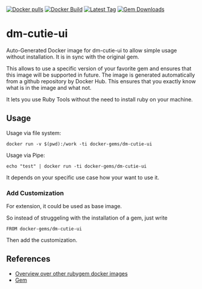 [![Docker pulls](https://img.shields.io/docker/pulls/rubygem/dm-cutie-ui.svg)](https://hub.docker.com/r/rubygem/dm-cutie-ui/)
[![Docker Build](https://img.shields.io/docker/automated/rubygem/dm-cutie-ui.svg)](https://hub.docker.com/r/rubygem/dm-cutie-ui/)
[![Latest Tag](https://img.shields.io/github/tag/docker-rubygem/dm-cutie-ui.svg)](https://hub.docker.com/r/rubygem/dm-cutie-ui/)
[![Gem Downloads](https://img.shields.io/gem/dt/dm-cutie-ui.svg)](https://rubygems.org/gems/dm-cutie-ui/)
# dm-cutie-ui

Auto-Generated Docker image for dm-cutie-ui to allow simple usage without installation.
It is in sync with the original gem.

This allows to use a specific version of your favorite gem and ensures that this image will be supported in future.
The image is generated automatically from a github repository by Docker Hub.
This ensures that you exactly know what is in the image and what not.

It lets you use Ruby Tools without the need to install ruby on your machine.

## Usage

Usage via file system:

`docker run -v $(pwd):/work -ti docker-gems/dm-cutie-ui`

Usage via Pipe:

`echo "test" | docker run -ti docker-gems/dm-cutie-ui`

It depends on your specific use case how your want to use it.

### Add Customization

For extension, it could be used as base image.

So instead of struggeling with the installation of a gem, just write

`FROM docker-gems/dm-cutie-ui`

Then add the customization.

## References

 - [Overview over other rubygem docker images](https://github.com/thinkbot/docker-rubygem)
 - [Gem](https://rubygems.org/gems/dm-cutie-ui/)
